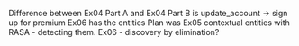 Difference between Ex04 Part A and Ex04 Part B is update_account -> sign up for premium
Ex06 has the entities
Plan was Ex05 contextual entities with RASA - detecting them.
Ex06 - discovery by elimination?